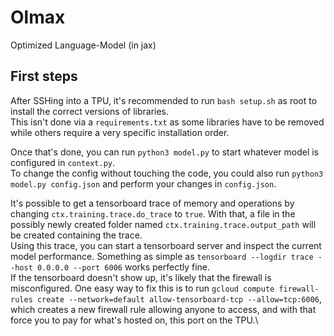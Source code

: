 # Olmax
Optimized Language-Model (in jax)

## First steps

After SSHing into a TPU, it's recommended to run `bash setup.sh` as root to install the correct versions of libraries.\
This isn't done via a `requirements.txt` as some libraries have to be removed while others require a very specific installation order.

Once that's done, you can run `python3 model.py` to start whatever model is configured in `context.py`.\
To change the config without touching the code, you could also run `python3 model.py config.json` and perform your changes in `config.json`.

It's possible to get a tensorboard trace of memory and operations by changing `ctx.training.trace.do_trace` to `true`. With that, a file in the possibly newly created folder named `ctx.training.trace.output_path` will be created containing the trace.\
Using this trace, you can start a tensorboard server and inspect the current model performance. Something as simple as `tensorboard --logdir trace --host 0.0.0.0 --port 6006` works perfectly fine.\
If the tensorboard doesn't show up, it's likely that the firewall is misconfigured. One easy way to fix this is to run `gcloud compute firewall-rules create --network=default allow-tensorboard-tcp --allow=tcp:6006`, which creates a new firewall rule allowing anyone to access, and with that force you to pay for what's hosted on, this port on the TPU.\